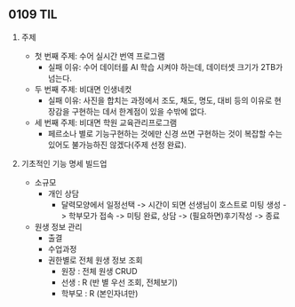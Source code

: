 ## 0109 TIL
1. 주제
    - 첫 번째 주제: 수어 실시간 번역 프로그램
        - 실패 이유: 수어 데이터를 AI 학습 시켜야 하는데, 데이터셋 크기가 2TB가 넘는다.
    - 두 번째 주제: 비대면 인생네컷
        - 실패 이유: 사진을 합치는 과정에서 조도, 채도, 명도, 대비 등의 이유로 현장감을 구현하는 데서 한계점이 있을 수밖에 없다.
    - 세 번째 주제: 비대면 학원 교육관리프로그램
        - 페르소나 별로 기능구현하는 것에만 신경 쓰면 구현하는 것이 복잡할 수는 있어도 불가능하진 않겠다(주제 선정 완료).

2. 기초적인 기능 명세 빌드업
    - 소규모
        - 개인 상담
            - 달력모양에서 일정선택 -> 시간이 되면 선생님이 호스트로 미팅 생성 -> 학부모가 접속 -> 미팅 완료, 상담 -> (필요하면)후기작성 -> 종료
    - 원생 정보 관리
        - 출결
        - 수업과정
        - 권한별로 전체 원생 정보 조회
            - 원장 : 전체 원생 CRUD
            - 선생 : R (반 별 우선 조회, 전체보기)
            - 학부모 : R (본인자녀만)
     
